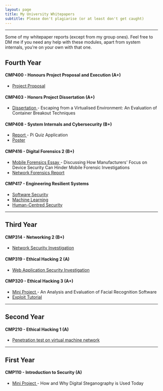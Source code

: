 ```yaml
---
layout: page
title: My University Whitepapers
subtitle: Please don't plagiarise (or at least don't get caught) 
---
```


---
Some of my whitepaper reports (except from my group ones).
Feel free to DM me if you need any help with these modules, apart from system internals, you're on your own with that one.

## Fourth Year

#### CMP400 - Honours Project Proposal and Execution (A+)
- <a href="https://SuperMairio.github.io/Whitepapers/Proposal"> Project Proposal </a>

#### CMP403 - Honors Project Dissertation (A+)
- <a href="https://SuperMairio.github.io/Whitepapers/Dissertation"> Dissertation </a> - Escaping from a Virtualised Environment: An Evaluation of Container Breakout Techniques

#### CMP408 - System Internals and Cybersecurity (B+)
- <a href="https://SuperMairio.github.io/Whitepapers/PiReport"> Report </a> - Pi Quiz Application
- <a href="https://SuperMairio.github.io/Whitepapers/PiPoster"> Poster </a>

#### CMP416 - Digital Forensics 2 (B+)
- <a href="https://SuperMairio.github.io/Whitepapers/ForensicsEssay"> Mobile Forensics Essay </a> - Discussing How Manufacturers' Focus on Device Security Can Hinder Mobile Forensic Investigations
- <a href="https://SuperMairio.github.io/Whitepapers/ForensicsReport"> Network Forensics Report </a>

#### CMP417 - Engineering Resilient Systems 
- <a href="https://SuperMairio.github.io/Whitepapers/SoftwareSecurity"> Software Security </a>
- <a href="https://SuperMairio.github.io/Whitepapers/MachineLearning"> Machine Learning </a>
- <a href="https://SuperMairio.github.io/Whitepapers/PhishingEssay"> Human-Centred Security </a>

---

## Third Year
#### CMP314 - Networking 2 (B+)
- <a href="https://SuperMairio.github.io/Whitepapers/Networking2/"> Network Security Investigation </a>

#### CMP319 - Ethical Hacking 2 (A)
- <a href="https://SuperMairio.github.io/Whitepapers/Hacking2/"> Web Application Security Investigation </a>
  
#### CMP320 - Ethical Hacking 3 (A+)
- <a href="https://SuperMairio.github.io/Whitepapers/MiniProject/"> Mini Project </a> - An Analysis and Evaluation of Facial Recognition Software
- <a href="https://SuperMairio.github.io/Whitepapers/ExploitTutorial/"> Exploit Tutorial </a>

---

## Second Year
#### CMP210 - Ethical Hacking 1 (A)
- <a href="https://SuperMairio.github.io/Whitepapers/Hacking1/"> Penetration test on virtual machine network </a>

---

## First Year
#### CMP110 - Introduction to Security (A)
- <a href="https://SuperMairio.github.io/Whitepapers/IntroToSecurity/"> Mini Project </a> - How and Why Digital Steganography is Used Today
